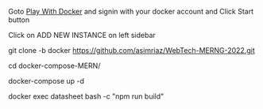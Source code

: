 Goto [Play With Docker](https://labs.play-with-docker.com/#) and signin with your docker account and Click Start button

Click on ADD NEW INSTANCE on left sidebar

git clone -b docker https://github.com/asimriaz/WebTech-MERNG-2022.git

cd docker-compose-MERN/  

docker-compose up -d

docker exec datasheet bash -c "npm run build"


